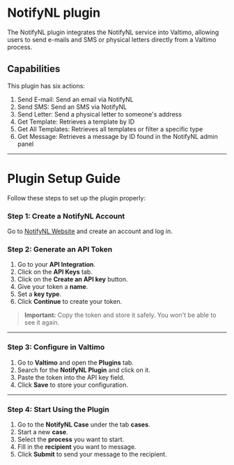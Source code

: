 # NotifyNL plugin

The NotifyNL plugin integrates the NotifyNL service into Valtimo, allowing users to send e-mails and SMS or physical letters directly from a Valtimo process.

## Capabilities

This plugin has six actions:

1. Send E-mail: Send an email via NotifyNL
2. Send SMS: Send an SMS via NotifyNL
3. Send Letter: Send a physical letter to someone's address
4. Get Template: Retrieves a template by ID
5. Get All Templates: Retrieves all templates or filter a specific type
6. Get Message: Retrieves a message by ID found in the NotifyNL admin panel

---

# Plugin Setup Guide

Follow these steps to set up the plugin properly:

### Step 1: Create a NotifyNL Account

Go to [NotifyNL Website](https://admin.notifynl.nl/) and create an account and log in.

### Step 2: Generate an API Token

1. Go to your **API Integration**.
2. Click on the **API Keys** tab.
3. Click on the **Create an API key** button.
4. Give your token a **name**.
5. Set a **key type**.
6. Click **Continue** to create your token.

> **Important:** Copy the token and store it safely. You won't be able to see it again.

---

### Step 3: Configure in Valtimo

1. Go to **Valtimo** and open the **Plugins** tab.
2. Search for the **NotifyNL Plugin** and click on it.
3. Paste the token into the API key field.
4. Click **Save** to store your configuration.

---

### Step 4: Start Using the Plugin

1. Go to the **NotifyNL Case** under the tab **cases**.
2. Start a new **case**.
3. Select the **process** you want to start.
4. Fill in the **recipient** you want to message.
5. Click **Submit** to send your message to the recipient.
